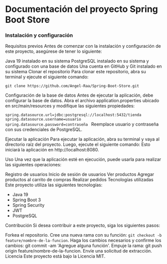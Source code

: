 # Documentación del proyecto Spring Boot Store

### Instalación y configuración
Requisitos previos
Antes de comenzar con la instalación y configuración de este proyecto, asegúrese de tener lo siguiente:

Java 19 instalado en su sistema
PostgreSQL instalado en su sistema y configurado con una base de datos
Una cuenta en GitHub y Git instalado en su sistema
Clonar el repositorio
Para clonar este repositorio, abra su terminal y ejecute el siguiente comando:

`git clone https://github.com/Angel-Raa/Spring-Boot-Store.git `

Configuración de la base de datos
Antes de ejecutar la aplicación, debe configurar la base de datos. Abra el archivo application.properties ubicado en src/main/resources y modifique las siguientes propiedades:

`spring.datasource.url=jdbc:postgresql://localhost:5432/tienda spring.datasource.username=usuario spring.datasource.password=contraseña
`
Reemplace usuario y contraseña con sus credenciales de PostgreSQL.

Ejecutar la aplicación
Para ejecutar la aplicación, abra su terminal y vaya al directorio raíz del proyecto. Luego, ejecute el siguiente comando:
Esto iniciará la aplicación en http://localhost:8080.

Uso
Una vez que la aplicación esté en ejecución, puede usarla para realizar las siguientes operaciones:

Registro de usuarios
Inicio de sesión de usuarios
Ver productos
Agregar productos al carrito de compras
Realizar pedidos
Tecnologías utilizadas
Este proyecto utiliza las siguientes tecnologías:

- Java 19
- Spring Boot 3
- Spring Security
- JWT
- PostgreSQL

Contribución
Si desea contribuir a este proyecto, siga los siguientes pasos:

Forkea el repositorio.
Cree una nueva rama con su función: `git checkout -b feature/nombre-de-la-funcion`.
Haga los cambios necesarios y confirme los cambios: git commit -am 'Agregue alguna función'.
Empuje la rama: git push origin feature/nombre-de-la-funcion.
Envíe una solicitud de extracción.
Licencia
Este proyecto está bajo la Licencia MIT.
